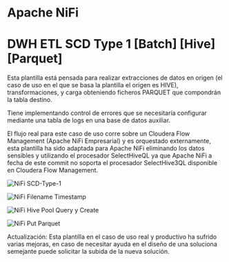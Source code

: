 # Apache NiFi

# DWH ETL SCD Type 1 [Batch] [Hive] [Parquet]

Esta plantilla está pensada para realizar extracciones de datos en origen (el caso de uso en el que se basa la plantilla el origen es HIVE), transformaciones, y carga obteniendo ficheros PARQUET que compondrán la tabla destino.

Tiene implementando control de errores que se necesitaría configurar mediante una tabla de logs en una base de datos auxiliar.

El flujo real para este caso de uso corre sobre un Cloudera Flow Management (Apache NiFi Empresarial) y es orquestado externamente, esta plantilla ha sido adaptada para Apache NiFi eliminando los datos sensibles y utilizando el procesador SelectHiveQL ya que Apache NiFi a fecha de este commit no soporta el procesador SelectHive3QL disponible en Cloudera Flow Management.


![NiFi SCD-Type-1](https://i.ibb.co/DwXJk8j/Ni-Fi-SCD-Type-1.jpg)

![NiFi Filename Timestamp](https://i.ibb.co/bH8cV13/Filename.jpg)

![NiFi Hive Pool Query y Create](https://i.ibb.co/0CRKws2/Hive-Pool.jpg)

![NiFi Put Parquet](https://i.ibb.co/bPf1Lmm/Put-Parquet.jpg)

Actualización: Esta plantilla en el caso de uso real y productivo ha sufrido varias mejoras, en caso de necesitar ayuda en el diseño de una soluciona semejante puede solicitar la subida de la nueva solución.

